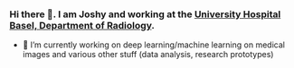 ### Hi there 👋. I am Joshy and working at the [University Hospital Basel, Department of Radiology](https://www.unispital-basel.ch/ueber-uns/bereiche/medizinische-querschnittsfunktionen/kliniken-institute-abteilungen/departement-radiologie/kliniken-institute/klinik-fuer-radiologie-und-nuklearmedizin/).

<!--
**joshy/joshy** is a ✨ _special_ ✨ repository because its `README.md` (this file) appears on your GitHub profile.
-->

- 🔭 I’m currently working on deep learning/machine learning on medical images and various other stuff (data analysis, research prototypes)

